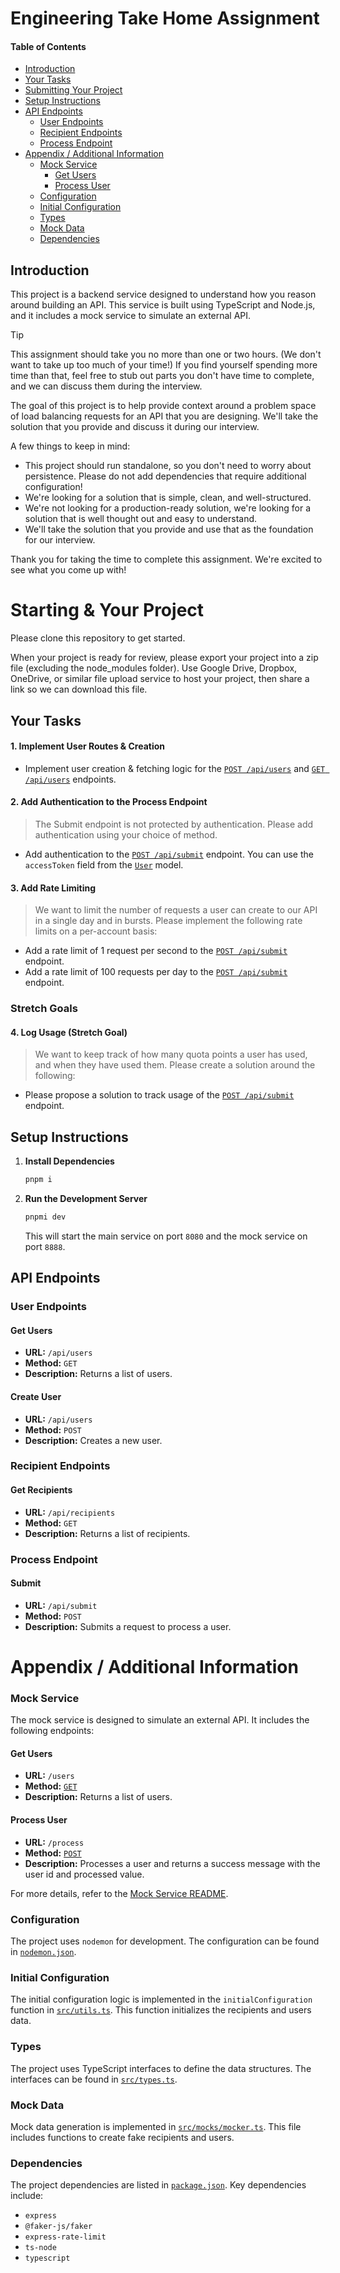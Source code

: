 # Engineering Take Home Assignment

#### Table of Contents

- [Introduction](#introduction)
- [Your Tasks](#your-tasks)
- [Submitting Your Project](#submitting-your-project)
- [Setup Instructions](#setup-instructions)
- [API Endpoints](#api-endpoints)
  - [User Endpoints](#user-endpoints)
  - [Recipient Endpoints](#recipient-endpoints)
  - [Process Endpoint](#process-endpoint)
- [Appendix / Additional Information](#appendix-additional-information)
  - [Mock Service](#mock-service)
    - [Get Users](#get-users-1)
    - [Process User](#process-user)
  - [Configuration](#configuration)
  - [Initial Configuration](#initial-configuration)
  - [Types](#types)
  - [Mock Data](#mock-data)
  - [Dependencies](#dependencies)

## Introduction

This project is a backend service designed to understand how you reason around building an API. This service is built using TypeScript and Node.js, and it includes a mock service to simulate an external API.

> [!TIP]
> This assignment should take you no more than one or two hours. (We don't want to take up too much of your time!) If you find yourself spending more time than that, feel free to stub out parts you don't have time to complete, and we can discuss them during the interview.
>
> The goal of this project is to help provide context around a problem space of load balancing requests for an API that you are designing. We'll take the solution that you provide and discuss it during our interview.

A few things to keep in mind:

- This project should run standalone, so you don't need to worry about persistence. Please do not add dependencies that require additional configuration!
- We're looking for a solution that is simple, clean, and well-structured.
- We're not looking for a production-ready solution, we're looking for a solution that is well thought out and easy to understand.
- We'll take the solution that you provide and use that as the foundation for our interview.

Thank you for taking the time to complete this assignment. We're excited to see what you come up with!

# Starting & Your Project

Please clone this repository to get started.

When your project is ready for review, please export your project into a zip file (excluding the node_modules folder). Use Google Drive, Dropbox, OneDrive, or similar file upload service to host your project, then share a link so we can download this file.

## Your Tasks

#### 1. Implement User Routes & Creation

- Implement user creation & fetching logic for the [`POST /api/users`](src/app.ts) and [`GET /api/users`](src/app.ts) endpoints.

#### 2. Add Authentication to the Process Endpoint

> The Submit endpoint is not protected by authentication. Please add authentication using your choice of method.

- Add authentication to the [`POST /api/submit`](src/app.ts) endpoint. You can use the `accessToken` field from the [`User`](src/types.ts) model.

#### 3. Add Rate Limiting

> We want to limit the number of requests a user can create to our API in a single day and in bursts. Please implement the following rate limits on a per-account basis:

- Add a rate limit of 1 request per second to the [`POST /api/submit`](src/app.ts) endpoint.
- Add a rate limit of 100 requests per day to the [`POST /api/submit`](src/app.ts) endpoint.

### Stretch Goals

#### 4. Log Usage (Stretch Goal)

> We want to keep track of how many quota points a user has used, and when they have used them. Please create a solution around the following:

- Please propose a solution to track usage of the [`POST /api/submit`](src/app.ts) endpoint.

## Setup Instructions

1. **Install Dependencies**

   ```sh
   pnpm i
   ```

2. **Run the Development Server**

   ```sh
   pnpmi dev
   ```

   This will start the main service on port `8080` and the mock service on port `8888`.

## API Endpoints

### User Endpoints

#### Get Users

- **URL:** `/api/users`
- **Method:** `GET`
- **Description:** Returns a list of users.

#### Create User

- **URL:** `/api/users`
- **Method:** `POST`
- **Description:** Creates a new user.

### Recipient Endpoints

#### Get Recipients

- **URL:** `/api/recipients`
- **Method:** `GET`
- **Description:** Returns a list of recipients.

### Process Endpoint

#### Submit

- **URL:** `/api/submit`
- **Method:** `POST`
- **Description:** Submits a request to process a user.

# Appendix / Additional Information

### Mock Service

The mock service is designed to simulate an external API. It includes the following endpoints:

#### Get Users

- **URL:** `/users`
- **Method:** [`GET`](src/app.ts)
- **Description:** Returns a list of users.

#### Process User

- **URL:** `/process`
- **Method:** [`POST`](src/app.ts)
- **Description:** Processes a user and returns a success message with the user id and processed value.

For more details, refer to the [Mock Service README](src/mockService/README.md).

### Configuration

The project uses `nodemon` for development. The configuration can be found in [`nodemon.json`]().

### Initial Configuration

The initial configuration logic is implemented in the `initialConfiguration` function in [`src/utils.ts`](src/utils.ts). This function initializes the recipients and users data.

### Types

The project uses TypeScript interfaces to define the data structures. The interfaces can be found in [`src/types.ts`](src/types.ts).

### Mock Data

Mock data generation is implemented in [`src/mocks/mocker.ts`](src/mocks/mocker.ts). This file includes functions to create fake recipients and users.

### Dependencies

The project dependencies are listed in [`package.json`](/package.json). Key dependencies include:

- `express`
- `@faker-js/faker`
- `express-rate-limit`
- `ts-node`
- `typescript`
